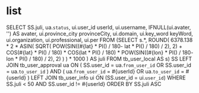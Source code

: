list
===
SELECT
  SS.juli,
  ua.`status`,
  ui.user_id userId,
  ui.username,
  IFNULL(ui.avater, '') AS avater,
  ui.province_city provinceCity,
  ui.domain,
  ui.key_word keyWord,
  ui.organization,
  ui.professional,
  ui.per
FROM
  (SELECT
    s.*,
    ROUND(
      6378.138 * 2 * ASIN(
        SQRT(
          POW(SIN((#{lat} * PI() / 180- lat * PI() / 180) / 2), 2) + COS(#{lat} * PI() / 180) * COS(lat * PI() / 180) * POW(SIN((#{lon} * PI() / 180- lon * PI() / 180) / 2), 2)
        )
      ) * 1000
    ) AS juli
  FROM
    tb_user_local AS s) SS
  LEFT JOIN tb_user_approval ua
    ON (
      SS.user_id = ua.`from_user_id`
      OR SS.user_id = ua.`to_user_id`
    )
    AND (
      ua.`from_user_id` = #{userId}
      OR ua.`to_user_id` = #{userId}
    )
  LEFT JOIN tb_user_info ui
    ON (SS.user_id = ui.`user_id`)
WHERE SS.juli < 50
  AND SS.user_id != #{userId}
ORDER BY SS.juli ASC